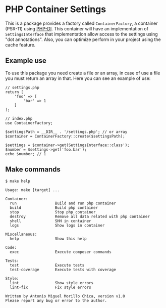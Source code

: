 # PHP Container Settings


This is a package provides a factory called ```ContainerFactory```, a container (PSR-11) using [PHP-DI](https://php-di.org/). This container will have an implementation of ````SettingsInterface```` that implementation allow access to the settings using "dot annotations". Also, you can optimize perform in your project using the cache feature.

## Example use

To use this package you need create a file or an array,  in case of use a file you must return an array in that. Here you can see an example of use:

```
// settings.php
return [
    'foo' => [
        'bar' => 1
    ]
];
```

```
// index.php
use ContainerFactory;

$settingsPath = __DIR__ . '/settings.php'; // or array
$container = ContainerFactory::create($settingsPath);

$settings = $container->get(SettingsInterface::class');
$number = $settings->get('foo.bar');
echo $number; // 1
```

## Make commands 

````
$ make help

Usage: make [target] ...

Container:
  run                 Build and run php container
  build               Build php container
  stop                Stop php container
  destroy             Remove all data related with php container
  shell               SHH in container
  logs                Show logs in container
                      
Miscellaneous:
  help                Show this help
                      
Code:
  exec                Execute composer commands
                      
Tests:
  test                Execute tests
  test-coverage       Execute tests with coverage
                      
Style:
  lint                Show style errors
  lint-fix            Fix style errors
                      
Written by Antonio Miguel Morillo Chica, version v1.0
Please report any bug or error to the author.

````
